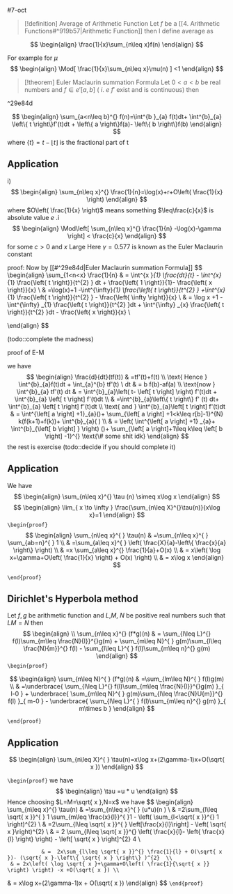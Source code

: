 #7-oct 

> [!definition] Average of Arithmetic Function
> Let $f$ be a [[4. Arithmetic Functions#^919b57|Arithmetic Function]] then I define average as 
> 
$$
\begin{align}
\frac{1}{x}\sum_{n\leq x}f(n)
\end{align}
$$

For example for $\mu$
$$
\begin{align}
\Mod[ \frac{1}{x}\sum_{n\leq x}\mu(n)  ] <1
\end{align}
$$

>[!theorem] Euler Maclaurin summation Formula
Let $0<a<b$ be real numbers and $f\in e'[a,b]$ ( $i$. $e$ $f'$ exist and is continuous) 
then


^29e84d

$$
\begin{align}
			\sum_{a<n\leq b}^{} f(n)=\int^{b }_{a} f(t)dt+ \int^{b}_{a} \left\{ t \right\}f'(t)dt + \left\{ a \right\}f(a)- \left\{ b \right\}f(b)
\end{align}
$$
where $\left\{ t \right\}=t-\lfloor t \rfloor$ is the fractional part of t
## Application 

i) 
$$
\begin{align}
\sum_{n\leq x}^{} \frac{1}{n}=\log(x)+r+O\left( \frac{1}{x} \right)
\end{align}
$$
where $O\left( \frac{1}{x} \right)$ means something $\leq\frac{c}{x}$ is absolute value $e$ .i
$$
\begin{align}
\Mod\left[ \sum_{n\leq x}^{} \frac{1}{n} -\log(x)-\gamma \right] < \frac{c}{x}
\end{align}
$$
for some $c>0$ and $x$ Large
Here $\gamma=0.577$ is known as the Euler Maclaurin constant

proof:
Now by [[#^29e84d|Euler Maclaurin summation Formula]] 
$$
\begin{align}
		\sum_{1<n<x} \frac{1}{n} & = \int^{x }_{1} \frac{dt}{t} - \int^{x}_{1} \frac{\left\{ t \right\}}{t^{2} } dt + \frac{\left\{ 1 \right\}}{1}- \frac{\left\{ x \right\}}{x} \\
 & =\log(x)+1 -\int^{\infty}_{1} \frac{\left\{ t \right\}}{t^{2} } +\int^{x}_{1} \frac{\left\{ t \right\}}{t^{2} } - \frac{\left\{ \infty \right\}}{x} \\
 & = \log x +1 - \int^{\infty} _{1} \frac{\left\{ t \right\}}{t^{2} }dt + \int^{\infty} _{x} \frac{\left\{ t \right\}}{t^{2} }dt - \frac{\left\{ x \right\}}{x} \\

\end{align}
$$

(todo::complete the madness)

proof of E-M

we have
$$
\begin{align}
\frac{d}{dt}(tf(t)) & =tf'(t)+f(t) \\
\text{ Hence } \int^{b}_{a}f(t)dt + \int_{a}^{b}  tf'(t) \ dt & = b f(b)-af(a) \\
\text{now } \int^{b}_{a} tf'(t) dt & = \int^{b}_{a}\left( t- \left[ t \right] \right)  f'(t)dt + \int^{b}_{a} \left[ t \right] f'(t)dt \\
 & =\int^{b}_{a}\left\{ t \right\}  f' (t) dt+ \int^{b}_{a} \left[ t \right] f'(t)dt \\
		\text{ and } \int^{b}_{a}\left[ t \right] f'(t)dt & = \int^{\left[ a \right] +1}_{a}()+ \sum_{\left[ a \right] +1<k\leq r[b]-1}^{N} k(f(k+1)+f(k))+ \int^{b}_{a}( ) \\
		 & = \left( \int^{\left[ a \right] +1} _{a}+ \int^{b}_{\left[ b \right] }  \right)  ()+ \sum_{\left[ a \right]+1\leq k\leq \left[ b \right] -1}^{} \text{\# some shit idk} 
\end{align}
$$
the rest is exercise 
(todo::decide if you should complete it)


## Application

We have 
$$
\begin{align}
	\sum_{n\leq x}^{} \tau (n) \simeq x\log x
\end{align}
$$
$$
\begin{align}
		\lim_{ x \to \infty }  \frac{\sum_{n\leq X}^{}\tau(n)}{x\log x}=1 
\end{align}
$$
`\begin{proof}` 
$$
\begin{align}
				\sum_{n\leq x}^{ } \tau(n) & =\sum_{n\leq x}^{ } \sum_{ab=n}^{ } 1 \\
		 & =\sum_{a\leq x}^{ } \left( \frac{X}{a}-\left\{ \frac{x}{a} \right\}  \right) \\
		 & =x \sum_{a\leq x}^{}  \frac{1}{a}+O(x) \\
	 & = x\left( \log x+\gamma+O\left( \frac{1}{x} \right) + O(x) \right) \\
 & = x\log x
\end{align}
$$


 `\end{proof}`
 ## Dirichlet's Hyperbola method
Let $f,g$ be arithmetic function and $L$,$M$, $N$ be positive real numbers such that $LM=N$
then 
$$
\begin{align} \\
\sum_{n\leq x}^{} (f*g)(n)  & = \sum_{l\leq L}^{} f(l)\sum_{m\leq \frac{N}{l}}^{}g(m) + \sum_{m\leq N}^{ } g(m)\sum_{l\leq \frac{N}{m}}^{} f(l) - \sum_{l\leq L}^{ } f(l)\sum_{m\leq n}^{} g(m) 
\end{align}
$$
`\begin{proof}` 

$$
\begin{align}
					\sum_{n\leq N}^{ } (f*g)(n) & =\sum_{lm\leq N}^{ } f(l)g(m) \\
			 & =\underbrace{  \sum_{l\leq L}^{} f(l)\sum_{m\leq \frac{N}{l}}^{}g(m) }_{ l-0 } + \underbrace{ \sum_{m\leq N}^{ } g(m)\sum_{l\leq \frac{N}U{m}}^{} f(l) }_{ m-0 } - \underbrace{ \sum_{l\leq L}^{ } f(l)\sum_{m\leq n}^{} g(m)  }_{ m\times b }
\end{align}
$$





 `\end{proof}`

## Application 
$$
\begin{align}
\sum_{n\leq X}^{ } \tau(n)=x\log x+(2\gamma-1)x+O(\sqrt{ x })
\end{align}
$$

`\begin{proof}` 
we have 
$$
\begin{align}
\tau =u * u
\end{align}
$$
Hence choosing $L=M=\sqrt{ x },N=x$ we have
$$
\begin{align}
				\sum_{n\leq x}^{} \tau(n) & =\sum_{n\leq x}^{ } (u*u)(n ) \\
		 & =2\sum_{l\leq \sqrt{ x }}^{ } 1 \sum_{m\leq \frac{x}{l}}^{ }1 - \left( \sum_{l<\sqrt{ x }}^{}  1 \right)^{2}  \\
			 & =2\sum_{l\leq \sqrt{ x }}^{ } \left[\frac{x}{l}\right]  - \left( \sqrt{ x }\right)^{2}  \\
				 & = 2 \sum_{l\leq \sqrt{ x }}^{} \left( \frac{x}{l}- \left\{ \frac{x}{l} \right\}  \right) - \left[ \sqrt{ x }  \right]^{2}  4 \\

			   & =  2x\sum_{l\leq \sqrt{ x }}^{} \frac{1}{l} + O(\sqrt{ x })- (\sqrt{ x }-\left\{ \sqrt{ x } \right\} )^{2}  \\
	 & = 2x\left( \log \sqrt{ x }+\gamma+O\left( \frac{1}{\sqrt{ x }} \right) \right) -x +O(\sqrt{ x }) \\
 & = x\log x+(2\gamma-1)x + O(\sqrt{ x })
\end{align}
$$
 `\end{proof}`
 
